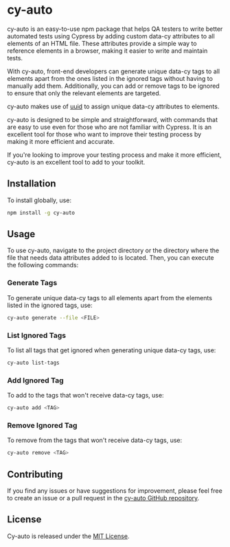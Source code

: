 # cy-auto

cy-auto is an easy-to-use npm package that helps QA testers to write better automated tests using Cypress by adding custom data-cy attributes to all elements of an HTML file. These attributes provide a simple way to reference elements in a browser, making it easier to write and maintain tests.

With cy-auto, front-end developers can generate unique data-cy tags to all elements apart from the ones listed in the ignored tags without having to manually add them. Additionally, you can add or remove tags to be ignored to ensure that only the relevant elements are targeted.

cy-auto makes use of [uuid](https://en.wikipedia.org/wiki/Universally_unique_identifier) to assign unique data-cy attributes to elements.

cy-auto is designed to be simple and straightforward, with commands that are easy to use even for those who are not familiar with Cypress. It is an excellent tool for those who want to improve their testing process by making it more efficient and accurate.

If you're looking to improve your testing process and make it more efficient, cy-auto is an excellent tool to add to your toolkit.
## Installation

To install globally, use:

```bash
npm install -g cy-auto
```

## Usage

To use cy-auto, navigate to the project directory or the directory where the file that needs data attributes added to is located. Then, you can execute the following commands:

### Generate Tags

To generate unique data-cy tags to all elements apart from the elements listed in the ignored tags, use:

```bash
cy-auto generate --file <FILE>
```

### List Ignored Tags

To list all tags that get ignored when generating unique data-cy tags, use:

```bash
cy-auto list-tags
```

### Add Ignored Tag

To add to the tags that won't receive data-cy tags, use:

```bash
cy-auto add <TAG>
```

### Remove Ignored Tag

To remove from the tags that won't receive data-cy tags, use:

```bash
cy-auto remove <TAG>
```

## Contributing

If you find any issues or have suggestions for improvement, please feel free to create an issue or a pull request in the [cy-auto GitHub repository](https://github.com/kenonnaidoo/cy-auto).

## License

Cy-auto is released under the [MIT License](https://opensource.org/licenses/MIT).
